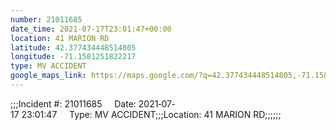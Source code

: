 ```yaml
---
number: 21011685
date_time: 2021-07-17T23:01:47+00:00
location: 41 MARION RD
latitude: 42.377434448514805
longitude: -71.1581251822217
type: MV ACCIDENT
google_maps_link: https://maps.google.com/?q=42.377434448514805,-71.1581251822217
---
```


;;;Incident #: 21011685     Date: 2021‐07‐17 23:01:47     Type: MV ACCIDENT;;;Location: 41 MARION RD;;;;;;
